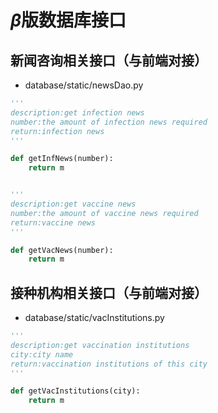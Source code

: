 # $\beta$版数据库接口

## 新闻咨询相关接口（与前端对接）

* database/static/newsDao.py

```python
'''
description:get infection news
number:the amount of infection news required
return:infection news
'''

def getInfNews(number):
    return m


'''
description:get vaccine news
number:the amount of vaccine news required
return:vaccine news
'''

def getVacNews(number):
    return m
```

## 接种机构相关接口（与前端对接）

* database/static/vacInstitutions.py

```python
'''
description:get vaccination institutions
city:city name
return:vaccination institutions of this city
'''

def getVacInstitutions(city):
    return m
```

